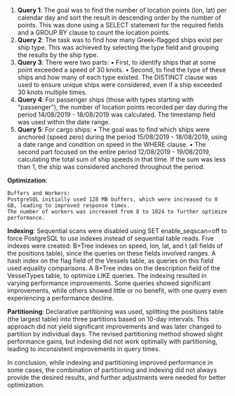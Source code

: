
1.	**Query 1**: The goal was to find the number of location points (lon, lat) per calendar day and sort the result in descending order by the number of points. This was done using a SELECT statement for the required fields and a GROUP BY clause to count the location points.
2.	**Query 2**: The task was to find how many Greek-flagged ships exist per ship type. This was achieved by selecting the type field and grouping the results by the ship type.
3.	**Query 3**: There were two parts:
	•	First, to identify ships that at some point exceeded a speed of 30 knots.
	•	Second, to find the type of these ships and how many of each type existed. The DISTINCT clause was used to ensure unique ships were considered, even if a ship exceeded 30 knots multiple times.
4.	**Query 4**: For passenger ships (those with types starting with “passenger”), the number of location points recorded per day during the period 14/08/2019 - 18/08/2019 was calculated. The timestamp field was used within the date range.
5.	**Query 5**: For cargo ships:
	•	The goal was to find which ships were anchored (speed zero) during the period 15/08/2019 - 18/08/2019, using a date range and condition on speed in the WHERE clause.
	•	The second part focused on the entire period 12/08/2019 - 19/08/2019, calculating the total sum of ship speeds in that time. If the sum was less than 1, the ship was considered anchored throughout the period.

**Optimization**:

	Buffers and Workers:
	PostgreSQL initially used 128 MB buffers, which were increased to 8 GB, leading to improved response times.
	The number of workers was increased from 8 to 1024 to further optimize performance.
 
**Indexing**:
	Sequential scans were disabled using SET enable_seqscan=off to force PostgreSQL to use indexes instead of sequential table reads.
	Five indexes were created:
	B+Tree indexes on speed, lon, lat, and t (all fields of the positions table), since the queries on these fields involved ranges.
	A hash index on the flag field of the Vessels table, as queries on this field used equality comparisons.
	A B+Tree index on the description field of the VesselTypes table, to optimize LIKE queries.
The indexing resulted in varying performance improvements. Some queries showed significant improvements, while others showed little or no benefit, with one query even experiencing a performance decline.

**Partitioning**:
	Declarative partitioning was used, splitting the positions table (the largest table) into three partitions based on 10-day intervals. This approach did not yield significant improvements and was later changed to partition by individual days.
	The revised partitioning method showed slight performance gains, but indexing did not work optimally with partitioning, leading to inconsistent improvements in query times.

In conclusion, while indexing and partitioning improved performance in some cases, the combination of partitioning and indexing did not always provide the desired results, and further adjustments were needed for better optimization.


